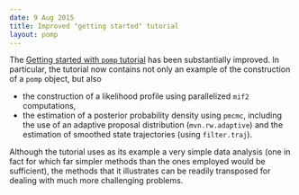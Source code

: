 ```yaml
---
date: 9 Aug 2015
title: Improved "getting started" tutorial
layout: pomp
---
```


The [Getting started with `pomp` tutorial](https://kingaa.github.io/pomp/vignettes/getting_started.html) has been substantially improved.
In particular, the tutorial now contains not only an example of the construction of a `pomp` object, but also

- the construction of a likelihood profile using parallelized `mif2` computations,
- the estimation of a posterior probability density using `pmcmc`, including the use of an adaptive proposal distribution (`mvn.rw.adaptive`) and the estimation of smoothed state trajectories (using `filter.traj`).

<!--more-->

Although the tutorial uses as its example a very simple data analysis (one in fact for which far simpler methods than the ones employed would be sufficient), the methods that it illustrates can be readily transposed for dealing with much more challenging problems.

